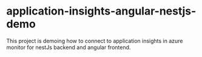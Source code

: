 # application-insights-angular-nestjs-demo
This project is demoing how to connect to application insights in azure monitor for nestJs backend and angular frontend.
